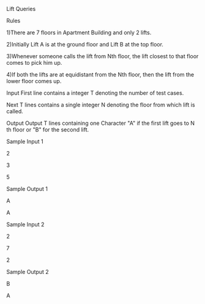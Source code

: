 Lift Queries

Rules

1)There are 7 floors in Apartment Building and only 2 lifts.

2)Initially Lift A is at the ground floor and Lift B at the top floor.

3)Whenever someone calls the lift from Nth floor, the lift closest to that floor comes to pick him up.

4)If both the lifts are at equidistant from the Nth floor, then the lift from the lower floor comes up.

Input
First line contains a integer T denoting the number of test cases.

Next T lines contains a single integer N denoting the floor from which lift is called.

Output
Output T lines  containing one Character "A" if the first lift goes to N th floor or "B" for the second lift.

Sample Input 1  

2

3  

5   

Sample Output 1

A

A

Sample Input 2  

2

7   

2  

Sample Output 2

B

A
